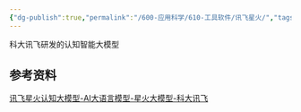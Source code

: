 ```yaml
---
{"dg-publish":true,"permalink":"/600-应用科学/610-工具软件/讯飞星火/","tags":["AI/讯飞星火"],"noteIcon":""}
---
```


科大讯飞研发的认知智能大模型


## 参考资料
[讯飞星火认知大模型-AI大语言模型-星火大模型-科大讯飞](https://xinghuo.xfyun.cn/)